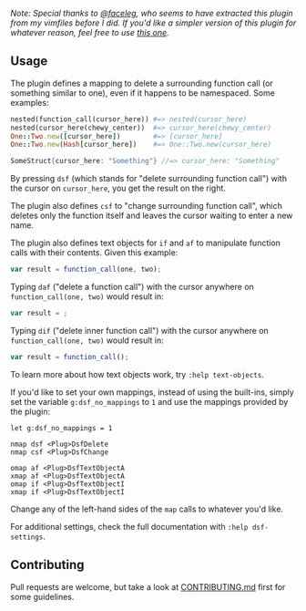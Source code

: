 *Note: Special thanks to [@faceleg](https://github.com/faceleg), who seems to
have extracted this plugin from my vimfiles before I did. If you'd like a
simpler version of this plugin for whatever reason, feel free to use [this
one](https://github.com/faceleg/delete-surrounding-function-call.vim).*

## Usage

The plugin defines a mapping to delete a surrounding function call (or something similar to one), even if it happens to be namespaced. Some examples:

``` ruby
nested(function_call(cursor_here)) #=> nested(cursor_here)
nested(cursor_here(chewy_center))  #=> cursor_here(chewy_center)
One::Two.new([cursor_here])        #=> [cursor_here]
One::Two.new(Hash[cursor_here])    #=> One::Two.new(cursor_here)
```

``` go
SomeStruct{cursor_here: "Something"} //=> cursor_here: "Something"
```

By pressing `dsf` (which stands for "delete surrounding function call") with the cursor on `cursor_here`, you get the result on the right.

The plugin also defines `csf` to "change surrounding function call", which deletes only the function itself and leaves the cursor waiting to enter a new name.

The plugin also defines text objects for `if` and `af` to manipulate function calls with their contents. Given this example:

``` javascript
var result = function_call(one, two);
```

Typing `daf` ("delete a function call") with the cursor anywhere on `function_call(one, two)` would result in:

``` javascript
var result = ;
```

Typing `dif` ("delete inner function call") with the cursor anywhere on `function_call(one, two)` would result in:

``` javascript
var result = function_call();
```

To learn more about how text objects work, try `:help text-objects`.

If you'd like to set your own mappings, instead of using the built-ins, simply set the variable `g:dsf_no_mappings` to `1` and use the <Plug> mappings provided by the plugin:


``` vim
let g:dsf_no_mappings = 1

nmap dsf <Plug>DsfDelete
nmap csf <Plug>DsfChange

omap af <Plug>DsfTextObjectA
xmap af <Plug>DsfTextObjectA
omap if <Plug>DsfTextObjectI
xmap if <Plug>DsfTextObjectI
```

Change any of the left-hand sides of the `map` calls to whatever you'd like.

For additional settings, check the full documentation with `:help dsf-settings`.

## Contributing

Pull requests are welcome, but take a look at [CONTRIBUTING.md](https://github.com/AndrewRadev/dsf.vim/blob/master/CONTRIBUTING.md) first for some guidelines.
